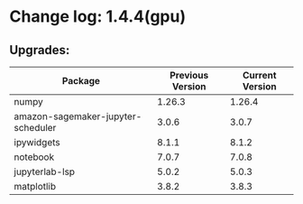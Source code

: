 # Change log: 1.4.4(gpu)

## Upgrades: 

Package | Previous Version | Current Version
---|---|---
numpy|1.26.3|1.26.4
amazon-sagemaker-jupyter-scheduler|3.0.6|3.0.7
ipywidgets|8.1.1|8.1.2
notebook|7.0.7|7.0.8
jupyterlab-lsp|5.0.2|5.0.3
matplotlib|3.8.2|3.8.3
